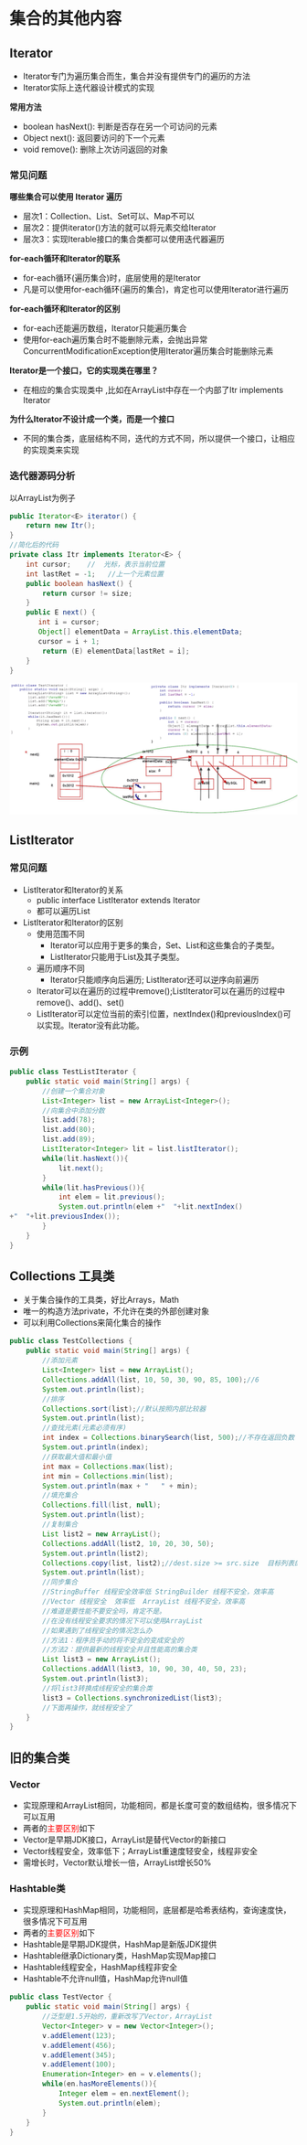 # 集合的其他内容

## Iterator

- Iterator专门为遍历集合而生，集合并没有提供专门的遍历的方法
- Iterator实际上迭代器设计模式的实现

**常用方法**

- boolean hasNext(): 判断是否存在另一个可访问的元素 
- Object next(): 返回要访问的下一个元素
- void remove(): 删除上次访问返回的对象

### **常见问题**

**哪些集合可以使用 Iterator 遍历**

- 层次1：Collection、List、Set可以、Map不可以
- 层次2：提供iterator()方法的就可以将元素交给Iterator
- 层次3：实现Iterable接口的集合类都可以使用迭代器遍历

**for-each循环和Iterator的联系**

- for-each循环(遍历集合)时，底层使用的是Iterator
- 凡是可以使用for-each循环(遍历的集合)，肯定也可以使用Iterator进行遍历

**for-each循环和Iterator的区别**

- for-each还能遍历数组，Iterator只能遍历集合
- 使用for-each遍历集合时不能删除元素，会抛出异常ConcurrentModificationException使用Iterator遍历集合时能删除元素

**Iterator是一个接口，它的实现类在哪里？**

- 在相应的集合实现类中 ,比如在ArrayList中存在一个内部了Itr implements Iterator

**为什么Iterator不设计成一个类，而是一个接口**

- 不同的集合类，底层结构不同，迭代的方式不同，所以提供一个接口，让相应的实现类来实现

### 迭代器源码分析

以ArrayList为例子

```java
public Iterator<E> iterator() {
    return new Itr();
}
//简化后的代码
private class Itr implements Iterator<E> {
    int cursor;    //  光标，表示当前位置
    int lastRet = -1;   //上一个元素位置
    public boolean hasNext() {
        return cursor != size;
    }
    public E next() {
       int i = cursor;
       Object[] elementData = ArrayList.this.elementData;
       cursor = i + 1;
        return (E) elementData[lastRet = i];
    }
}
```

![image-20210311132525887](../../photos/image-20210311132525887.png)

## ListIterator

### 常见问题

- ListIterator和Iterator的关系
  - public interface ListIterator<E> extends Iterator<E>
  - 都可以遍历List
- ListIterator和Iterator的区别
  - 使用范围不同
    - Iterator可以应用于更多的集合，Set、List和这些集合的子类型。
    - ListIterator只能用于List及其子类型。
  - 遍历顺序不同
    - Iterator只能顺序向后遍历; ListIterator还可以逆序向前遍历
  - Iterator可以在遍历的过程中remove();ListIterator可以在遍历的过程中remove()、add()、set()
  - ListIterator可以定位当前的索引位置，nextIndex()和previousIndex()可以实现。Iterator没有此功能。

### 示例

```java
public class TestListIterator {
    public static void main(String[] args) {
        //创建一个集合对象
        List<Integer> list = new ArrayList<Integer>();
        //向集合中添加分数
        list.add(78);
        list.add(80);
        list.add(89);        
        ListIterator<Integer> lit = list.listIterator();        
        while(lit.hasNext()){
            lit.next();
        }        
        while(lit.hasPrevious()){
            int elem = lit.previous();
            System.out.println(elem +"  "+lit.nextIndex()
+"  "+lit.previousIndex());
        }
    }
}
```



## Collections 工具类

- 关于集合操作的工具类，好比Arrays，Math 
- 唯一的构造方法private，不允许在类的外部创建对象 
- 可以利用Collections来简化集合的操作

```java
public class TestCollections {
    public static void main(String[] args) {
        //添加元素
        List<Integer> list = new ArrayList();
        Collections.addAll(list, 10, 50, 30, 90, 85, 100);//6
        System.out.println(list);
        //排序
        Collections.sort(list);//默认按照内部比较器
        System.out.println(list);
        //查找元素(元素必须有序)
        int index = Collections.binarySearch(list, 500);//不存在返回负数
        System.out.println(index);
        //获取最大值和最小值
        int max = Collections.max(list);
        int min = Collections.min(list);
        System.out.println(max + "   " + min);
        //填充集合
        Collections.fill(list, null);
        System.out.println(list);
        //复制集合
        List list2 = new ArrayList();
        Collections.addAll(list2, 10, 20, 30, 50);
        System.out.println(list2);
        Collections.copy(list, list2);//dest.size >= src.size  目标列表的长度至少必须等于源列表。
        System.out.println(list);
        //同步集合
        //StringBuffer 线程安全效率低 StringBuilder 线程不安全，效率高
        //Vector 线程安全  效率低  ArrayList 线程不安全，效率高
        //难道是要性能不要安全吗，肯定不是。
        //在没有线程安全要求的情况下可以使用ArrayList
        //如果遇到了线程安全的情况怎么办
        //方法1：程序员手动的将不安全的变成安全的   
        //方法2：提供最新的线程安全并且性能高的集合类
        List list3 = new ArrayList();
        Collections.addAll(list3, 10, 90, 30, 40, 50, 23);
        System.out.println(list3);
        //将list3转换成线程安全的集合类
        list3 = Collections.synchronizedList(list3);
        //下面再操作，就线程安全了
    }
}
```

## 旧的集合类

### Vector

-   实现原理和ArrayList相同，功能相同，都是长度可变的数组结构，很多情况下可以互用
-   两者的<font color='red'>主要区别</font>如下
  -   Vector是早期JDK接口，ArrayList是替代Vector的新接口
  -   Vector线程安全，效率低下；ArrayList重速度轻安全，线程非安全
-   需增长时，Vector默认增长一倍，ArrayList增长50%

### Hashtable类

-   实现原理和HashMap相同，功能相同，底层都是哈希表结构，查询速度快，很多情况下可互用
-   两者的<font color='red'>主要区别</font>如下
  -   Hashtable是早期JDK提供，HashMap是新版JDK提供
  -   Hashtable继承Dictionary类，HashMap实现Map接口
  -   Hashtable线程安全，HashMap线程非安全
  -   Hashtable不允许null值，HashMap允许null值 

```java
public class TestVector {
    public static void main(String[] args) {
        //泛型是1.5开始的，重新改写了Vector，ArrayList
        Vector<Integer> v = new Vector<Integer>();        
        v.addElement(123);
        v.addElement(456);
        v.addElement(345);
        v.addElement(100);        
        Enumeration<Integer> en = v.elements();
        while(en.hasMoreElements()){
            Integer elem = en.nextElement();
            System.out.println(elem);
        }
    }
}
```



























